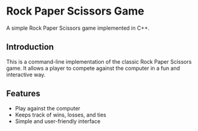 # Rock Paper Scissors Game

A simple Rock Paper Scissors game implemented in C++.

## Introduction

This is a command-line implementation of the classic Rock Paper Scissors game. It allows a player to compete against the computer in a fun and interactive way.

## Features

- Play against the computer
- Keeps track of wins, losses, and ties
- Simple and user-friendly interface
